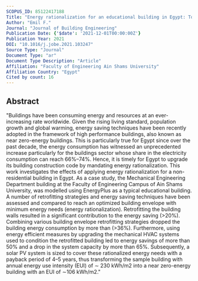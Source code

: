 ```yaml
---
SCOPUS_ID: 85122417188
Title: "Energy rationalization for an educational building in Egypt: Towards a zero energy building"
Author: "Emil F."
Journal: "Journal of Building Engineering"
Publication Date: {'$date': '2021-12-01T00:00:00Z'}
Publication Year: 2021
DOI: "10.1016/j.jobe.2021.103247"
Source Type: "Journal"
Document Type: "ar"
Document Type Description: "Article"
Affiliation: "Faculty of Engineering Ain Shams University"
Affiliation Country: "Egypt"
Cited by count: 16
---
```


## Abstract
"Buildings have been consuming energy and resources at an ever-increasing rate worldwide. Given the rising living standard, population growth and global warming, energy saving techniques have been recently adopted in the framework of high performance buildings, also known as near zero-energy buildings. This is particularly true for Egypt since over the past decade, the energy consumption has witnessed an unprecedented increase particularly for the buildings sector whose share in the electricity consumption can reach 66%–74%. Hence, it is timely for Egypt to upgrade its building construction code by mandating energy rationalization. This work investigates the effects of applying energy rationalization for a non-residential building in Egypt. As a case study, the Mechanical Engineering Department building at the Faculty of Engineering Campus of Ain Shams University, was modelled using EnergyPlus as a typical educational building. A number of retrofitting strategies and energy saving techniques have been assessed and compared to reach an optimized building envelope with minimum energy needs (energy rationalization). Retrofitting the building walls resulted in a significant contribution to the energy saving (>20%). Combining various building envelope retrofitting strategies dropped the building energy consumption by more than (>36%). Furthermore, using energy efficient measures by upgrading the mechanical HVAC systems used to condition the retrofitted building led to energy savings of more than 50% and a drop in the system capacity by more than 65%. Subsequently, a solar PV system is sized to cover these rationalized energy needs with a payback period of 4–5 years, thus transforming the sample building with annual energy use intensity (EUI) of ∼ 230 kWh/m2 into a near zero-energy building with an EUI of ∼106 kWh/m2."
